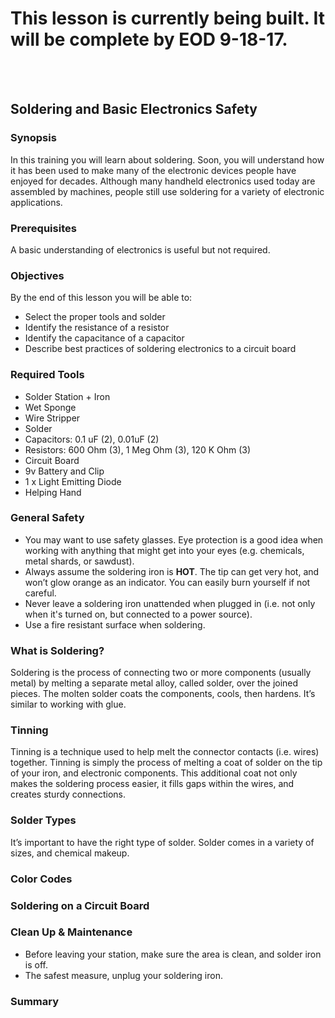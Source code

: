 <h1>This lesson is currently being built. It will be complete by EOD 9-18-17.</h1></br></br>

## Soldering and Basic Electronics Safety

### Synopsis
In this training you will learn about soldering. Soon, you will understand how it has been used to make many of the electronic devices people have enjoyed for decades. Although many handheld electronics used today are assembled by machines, people still use soldering for a variety of electronic applications.

### Prerequisites
A basic understanding of electronics is useful but not required.

### Objectives
By the end of this lesson you will be able to:
* Select the proper tools and solder
* Identify the resistance of a resistor
* Identify the capacitance of a capacitor
* Describe best practices of soldering electronics to a circuit board

### Required Tools
* Solder Station + Iron
* Wet Sponge
* Wire Stripper
* Solder
* Capacitors: 0.1 uF (2), 0.01uF (2)
* Resistors: 600 Ohm (3), 1 Meg Ohm (3), 120 K Ohm (3)
* Circuit Board
* 9v Battery and Clip
* 1 x Light Emitting Diode
* Helping Hand

### General Safety
* You may want to use safety glasses. Eye protection is a good idea when working with anything that might get into your eyes (e.g. chemicals, metal shards, or sawdust).
* Always assume the soldering iron is __HOT__. The tip can get very hot, and won’t glow orange as an indicator. You can easily burn yourself if not careful.
* Never leave a soldering iron unattended when plugged in (i.e. not only when it's turned on, but connected to a power source).
* Use a fire resistant surface when soldering.

### What is Soldering?
Soldering is the process of connecting two or more components (usually metal) by melting a separate metal alloy, called solder, over the joined pieces. The molten solder coats the components, cools, then hardens. It’s similar to working with glue.


### Tinning
Tinning is a technique used to help melt the connector contacts (i.e. wires) together. Tinning is simply the process of melting a coat of solder on the tip of your iron, and electronic components. This additional coat not only makes the soldering process easier, it fills gaps within the wires, and creates sturdy connections.

<!--Here is a video that describes the tinning process.-->
<!-- VIDEO -->

### Solder Types

It’s important to have the right type of solder. Solder comes in a variety of sizes, and chemical makeup.
<!-- Let's talk about different types fo solder, and which types you should consider, or avoid -->

<!--Size matters, when it comes to solder. The thickness of the wire and electrical components will determine the thickness of solder needed. But, one good rule of thumb is to use thin solder when working with small components; somewhere in the range of 0.02” to 0.04” (0.5mm to 1mm) in diameter. -->

<!--When first getting started practice joining joints paper clips / wires… -->
<!-- links to demo videos -->



### Color Codes

### Soldering on a Circuit Board

### Clean Up & Maintenance
* Before leaving your station, make sure the area is clean, and solder iron is off.
* The safest measure, unplug your soldering iron.

### Summary

